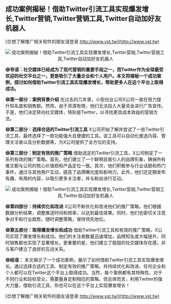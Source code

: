 ## **成功案例揭秘！借助Twitter引流工具实现爆发增长,Twitter营销,Twitter营销工具,Twitter自动加好友机器人**

[😍想了解推广相关软件的朋友请登录 http://www.vst.tw](http://www.vst.tw)

 <center><img src="https://vst.tw/MP4/tuiguang/png/8.png" alt="成功案例揭秘！借助Twitter引流工具实现爆发增长,Twitter营销,Twitter营销工具,Twitter自动加好友机器人"></center>

**😄导语：社交媒体已经成为了现代营销的重要手段之一，而Twitter作为全球最受欢迎的社交平台之一，更是吸引了大量企业和个人用户。本文将揭秘一个成功案例，探讨如何借助Twitter引流工具实现爆发增长，帮助更多人在这个平台上取得成功。**

**😄第一部分：案例背景介绍**
在过去的几年里，小型创业公司X公司一直在努力提升知名度和销售额。然而，由于资源有限，他们无法投入大量资金进行广告宣传。于是，他们决定转向社交媒体，特别是Twitter，以寻找更具成本效益的营销方法。

**😄第二部分：选择合适的Twitter引流工具**
X公司开始了解并尝试了一些Twitter引流工具，最终选择了一款功能强大且便捷的工具。该工具可以自动化推送内容、管理关注者以及分析数据等，为X公司提供了全方位的支持。

**😄第三部分：制定有效的推广策略**
借助选定的Twitter引流工具，X公司制定了一系列有效的推广策略。首先，他们建立了一个鲜明且吸引人的品牌形象，确保所有推文都与公司的核心价值观和产品定位一致。其次，他们积极参与行业话题和热门事件，通过与其他用户互动，提高了品牌曝光度和影响力。此外，他们还定期发布有趣、有用的内容，以吸引更多关注者，并与粉丝进行互动。

 <center><img src="https://vst.tw/MP4/tuiguang/png/5.png" alt="成功案例揭秘！借助Twitter引流工具实现爆发增长,Twitter营销,Twitter营销工具,Twitter自动加好友机器人"></center>

**😄第四部分：持续优化和改进**
X公司不断优化和改进他们的推广策略。他们根据数据分析结果，调整推送时间和频率，以达到最佳效果。同时，他们也密切关注竞争对手和行业趋势，随时调整策略，保持领先地位。

**😄第五部分：取得爆发增长和成功**
借助Twitter引流工具和有效的推广策略，X公司实现了爆发增长和成功。他们的关注者数量迅速增加，品牌知名度大幅提升，同时销售额也实现了显著增长。更重要的是，他们建立了稳固的社交媒体存在感，并与客户建立了良好的互动关系。

**😄结语：**
本文揭示了一个成功案例，展示了如何借助Twitter引流工具实现爆发增长。通过选择合适的工具、制定有效的推广策略，并持续优化和改进，任何企业和个人都可以在Twitter这个平台上取得成功。当然，每个案例都有其特殊性，对于不同行业和目标受众，需要量身定制相应的策略。但总体而言，利用Twitter的强大力量，借助引流工具，你也可以在这个平台上实现爆发增长！

[😍想了解推广相关软件的朋友请登录 http://www.vst.tw](http://www.vst.tw)



